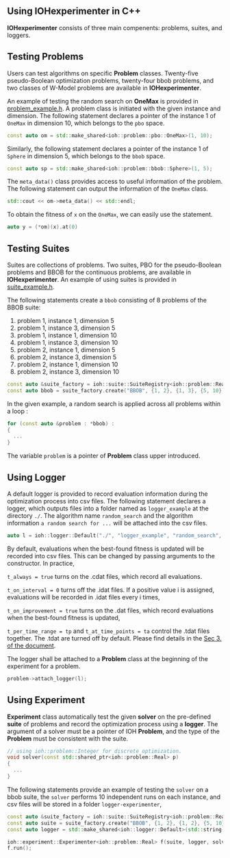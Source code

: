 ## Using IOHexperimenter in C++

__IOHexperimenter__ consists of three main compenents: problems, suites, and loggers.

<a name="problems"></a>
## Testing Problems 

Users can test algorithms on specific __Problem__ classes. Twenty-five pseudo-Boolean optimization problems, twenty-four bbob problems, and two classes of W-Model problems are available in __IOHexperimenter__.

An example of testing the random search on __OneMax__ is provided in [problem_example.h](problem_example.h). A problem class is initiated with the given instance and dimension. The following statement declares a pointer of the instance 1 of `OneMax` in dimension 10, which belongs to the `pbo` space.
```cpp
const auto om = std::make_shared<ioh::problem::pbo::OneMax>(1, 10);
```
Similarly, the following statement declares a pointer of the instance 1 of `Sphere` in dimension 5, which belongs to the `bbob` space. 
```cpp
const auto sp = std::make_shared<ioh::problem::bbob::Sphere>(1, 5);
```

The `meta_data()` class provides access to useful information of the problem. The following statement can output the information of the `OneMax` class.
```cpp
std::cout << om->meta_data() << std::endl;
```

To obtain the fitness of `x` on the `OneMax`, we can easily use the statement.
```cpp
auto y = (*om)(x).at(0)
```

## Testing Suites

Suites are collections of problems. Two suites, PBO for the pseudo-Boolean problems and BBOB for the continuous problems, are available in __IOHexperimenter__. An example of using suites is provided in [suite_example.h](suite_example.h).

The following statements create a `bbob` consisting of 8 problems of the BBOB suite:
1. problem 1, instance 1, dimension 5
2. problem 1, instance 3, dimension 5
3. problem 1, instance 1, dimension 10
4. problem 1, instance 3, dimension 10
5. problem 2, instance 1, dimension 5
6. problem 2, instance 3, dimension 5
7. problem 2, instance 1, dimension 10
8. problem 2, instance 3, dimension 10

```cpp
const auto &suite_factory = ioh::suite::SuiteRegistry<ioh::problem::Real>::instance();
const auto bbob = suite_factory.create("BBOB", {1, 2}, {1, 3}, {5, 10});
```

In the given example, a random search is applied across all problems within a loop :
```cpp
for (const auto &problem : *bbob) :
{
  ...
}
```
The variable `problem` is a pointer of __Problem__ class upper introduced.


## Using Logger

A default logger is provided to record evaluation information during the optimization process into csv files. The following statement declares a logger, which outputs files into a folder named as `logger_example` at the directory `./`. The algorithm name `random_search` and the algorithm information `a random search for ...` will be attached into the csv files.
```cpp
auto l = ioh::logger::Default("./", "logger_example", "random_search", "a random search for testing the bbob suite");
```

By default, evaluations when the best-found fitness is updated will be recorded into csv files. This can be changed by passing arguments to the constructor. In practice,

`t_always = true` turns on the .cdat files, which record all evaluations.

`t_on_interval = 0` turns off the .idat files. If a positive value i is assigned, evaluations will be recorded in .idat files every i times,

`t_on_improvement = true` turns on the .dat files, which record evaluations when the best-found fitness is updated,

`t_per_time_range = tp` and `t_at_time_points = ta` control the .tdat files together. The .tdat are turned off by default. Please find details in the [Sec 3. of the document](https://arxiv.org/pdf/1810.05281.pdf).

The logger shall be attached to a __Problem__ class at the beginning of the experiment for a problem.
```cpp
problem->attach_logger(l);
```

## Using Experiment

__Experiment__ class automatically test the given __solver__ on the pre-defined __suite__ of problems and record the optimization process using a __logger__. The argument of a solver must be a pointer of IOH __Problem__, and the type of the __Problem__ must be consistent with the suite.
```cpp
// using ioh::problem::Integer for discrete optimization.
void solver(const std::shared_ptr<ioh::problem::Real> p)
{
  ...
}
```

The following statements provide an example of testing the `solver` on a bbob suite, the `solver` performs 10 independent runs on each instance, and csv files will be stored in a folder `logger-experimenter`,
```cpp
const auto &suite_factory = ioh::suite::SuiteRegistry<ioh::problem::Real>::instance();
const auto suite = suite_factory.create("BBOB", {1, 2}, {1, 2}, {5, 10});
const auto logger = std::make_shared<ioh::logger::Default>(std::string("logger-experimenter"));

ioh::experiment::Experimenter<ioh::problem::Real> f(suite, logger, solver, 10);
f.run();
```